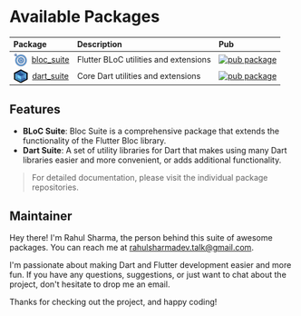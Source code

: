 # Available Packages

| Package                                                                                                                                                                                                                                                                                                                                                     | Description                           | Pub                                                  |
| :---------------------------------------------------------------------------------------------------------------------------------------------------------------------------------------------------------------------------------------------------------------------------------------------------------------------------------------------------------- | :------------------------------------ | :--------------------------------------------------- |
| <div style="display: flex; align-items: center; justify-content: center;"><img src="https://raw.githubusercontent.com/rahulsharmadev0/suite/refs/heads/main/packages/dart_suite/screenshots/logo.png" width="24" height="24" style="margin-right: 8px;"><a href=https://github.com/rahulsharmadev0/suite/tree/main/packages/bloc_suite>bloc_suite</a></div> | Flutter BLoC utilities and extensions | [![pub package][shields_bloc_suite]][pub_bloc_suite] |
| <div style="display: flex; align-items: center; justify-content: center;"><img src="https://raw.githubusercontent.com/rahulsharmadev0/suite/refs/heads/main/packages/bloc_suite/screenshots/logo.png" width="24" height="24" style="margin-right: 8px;"><a href=https://github.com/rahulsharmadev0/suite/tree/main/packages/dart_suite>dart_suite</a></div> | Core Dart utilities and extensions    | [![pub package][shields_dart_suite]][pub_dart_suite] |

## Features

- **BLoC Suite**: Bloc Suite is a comprehensive package that extends the functionality of the Flutter Bloc library.
- **Dart Suite**: A set of utility libraries for Dart that makes using many Dart libraries easier and more convenient, or adds additional functionality.

> For detailed documentation, please visit the individual package repositories.

## Maintainer

Hey there! I'm Rahul Sharma, the person behind this suite of awesome packages. You can reach me at rahulsharmadev.talk@gmail.com.

I'm passionate about making Dart and Flutter development easier and more fun. If you have any questions, suggestions, or just want to chat about the project, don't hesitate to drop me an email.

Thanks for checking out the project, and happy coding!

<!-- Variables -->

[shields_bloc_suite]: https://img.shields.io/pub/v/bloc_suite.svg
[pub_bloc_suite]: https://pub.dev/packages/bloc_suite
[shields_dart_suite]: https://img.shields.io/pub/v/dart_suite.svg
[pub_dart_suite]: https://pub.dev/packages/dart_suite
